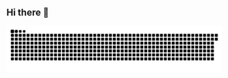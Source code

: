 ## Hi there 👋
<img src="https://raw.githubusercontent.com/AkashRajpurohit/AkashRajpurohit/master/assets/github-snake-dark.svg" />
<!--
**Sarfraj18/Sarfraj18** is a ✨ _special_ ✨ repository because its `README.md` (this file) appears on your GitHub profile.

Here are some ideas to get you started:

- 🔭 I’m currently working on ...
- 🌱 I’m currently learning ...
- 👯 I’m looking to collaborate on ...
- 🤔 I’m looking for help with ...
- 💬 Ask me about ...
- 📫 How to reach me: ...
- 😄 Pronouns: ...
- ⚡ Fun fact: ...
-->
